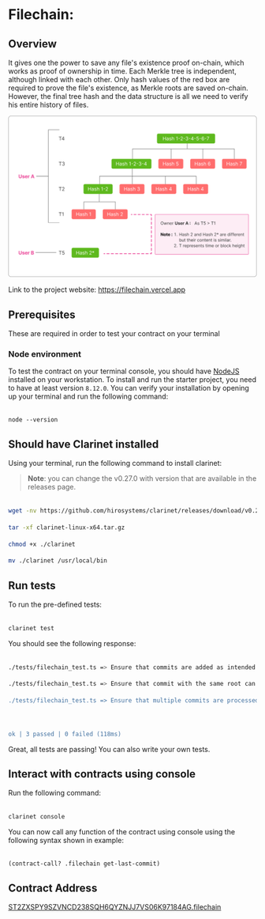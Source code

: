 # Filechain:

## Overview

It gives one the power to save any file's existence proof on-chain, which works as proof of ownership in time. Each Merkle tree is independent, although linked with each other. Only hash values of the red box are required to prove the file's existence, as Merkle roots are saved on-chain. However, the final tree hash and the data structure is all we need to verify his entire history of files.

![Illustration](images/new_overview.png)

Link to the project website: https://filechain.vercel.app

## Prerequisites

These are required in order to test your contract on your terminal

### Node environment

To test the contract on your terminal console, you should have [NodeJS](https://nodejs.org/en/download/) installed on your workstation. To install and run the starter project, you need to have at least version `8.12.0`. You can verify your installation by opening up your terminal and run the following command:

```shell

node --version

```

## Should have Clarinet installed

Using your terminal, run the following command to install clarinet:

> **Note**: you can change the v0.27.0 with version that are available in the releases page.

```bash

wget -nv https://github.com/hirosystems/clarinet/releases/download/v0.27.0/clarinet-linux-x64-glibc.tar.gz -O clarinet-linux-x64.tar.g

tar -xf clarinet-linux-x64.tar.gz

chmod +x ./clarinet

mv ./clarinet /usr/local/bin

```

## Run tests

To run the pre-defined tests:

```bash

clarinet test

```

You should see the following response:

```bash

./tests/filechain_test.ts => Ensure that commits are added as intended ... ok (18ms)

./tests/filechain_test.ts => Ensure that commit with the same root can't be added ... ok (22ms)

./tests/filechain_test.ts => Ensure that multiple commits are processed correctly ... ok (62ms)



ok | 3 passed | 0 failed (118ms)

```

Great, all tests are passing! You can also write your own tests.

## Interact with contracts using console

Run the following command:

```bash

clarinet console

```

You can now call any function of the contract using console using the following syntax shown in example:

```console

(contract-call? .filechain get-last-commit)

```

## Contract Address

[ST2ZXSPY9SZVNCD238SQH6QYZNJJ7VS06K97184AG.filechain](https://explorer.stacks.co/txid/0x66a9b0e1aad53b30a40f5f6e0fd5d6422baf22b66c5b14fcf99c7434aad025db?chain=testnet)
